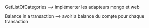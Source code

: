 GetListOfCategories
--> implémenter les adapteurs mongo et web

Balance in a transaction
--> avoir la balance du compte pour chaque transaction
